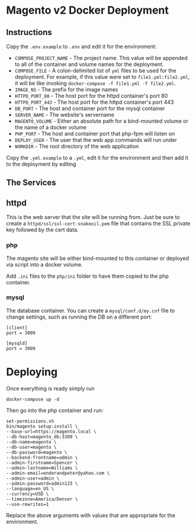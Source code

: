 # Magento v2 Docker Deployment

## Instructions

Copy the `.env.example` to `.env` and edit it for the environment:

* `COMPOSE_PROJECT_NAME` - The project name. This value will be appended to all of the container and volume names for the deployment.
* `COMPOSE_FILE` - A colon-delimited list of `yml` files to be used for the deployment. For example, if this value were set to `file1.yml:file2.yml`, it will be like invoking `docker-compose -f file1.yml -f file2.yml`.
* `IMAGE_NS` - The prefix for the image names
* `HTTPD_PORT_80` - The host port for the httpd container's port 80
* `HTTPD_PORT_443` - The host port for the httpd container's port 443
* `DB_PORT` - The host and container port for the mysql container
* `SERVER_NAME` - The website's servername
* `MAGENTO_VOLUME` - Either an absolute path for a bind-mounted volume or the name of a docker volume
* `PHP_PORT` - The host and container port that php-fpm will listen on
* `DEPLOY_USER` - The user that the web app commands will run under
* `WORKDIR` - The root directory of the web application

Copy the `.yml.example` to a `.yml`, edit it for the environment and then add it to the deployment by editing

## The Services

## httpd

This is the web server that the site will be running from. Just be sure to create a `httpd/ssl/ssl-cert-snakeoil.pem` file that contains the SSL private key followed by the cert data.

### php

The magento site will be either bind-mounted to this container or deployed via script into a docker volume.

Add `.ini` files to the `php/ini` folder to have them copied to the php container.

### mysql

The database container. You can create a `mysql/conf.d/my.cnf` file to change settings, such as running the DB on a different port:

```
[client]
port = 3009

[mysqld]
port = 3009
```
# Deploying

Once everything is ready simply run

    docker-compose up -d

Then go into the php container and run:

    set-permissions.sh
    bin/magento setup:install \
    --base-url=https://magento.local \
    --db-host=magento_db:3309 \
    --db-name=magento \
    --db-user=magento \
    --db-password=magento \
    --backend-frontname=admin \
    --admin-firstname=Spencer \
    --admin-lastname=Williams \
    --admin-email=enderandpeter@yahoo.com \
    --admin-user=admin \
    --admin-password=admin123 \
    --language=en_US \
    --currency=USD \
    --timezone=America/Denver \
    --use-rewrites=1

Replace the above arguments with values that are appropriate for the environment.
